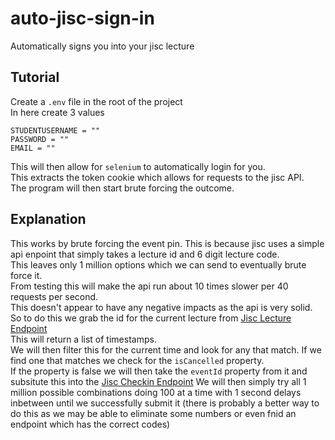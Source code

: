 # auto-jisc-sign-in

Automatically signs you into your jisc lecture  

## Tutorial

Create a `.env` file in the root of the project  
In here create 3 values  

``` env
STUDENTUSERNAME = ""
PASSWORD = ""
EMAIL = ""
```

This will then allow for `selenium` to automatically login for you.  
This extracts the token cookie which allows for requests to the jisc API.  
The program will then start brute forcing the outcome.  

## Explanation

This works by brute forcing the event pin. This is because jisc uses a simple api enpoint that simply takes a lecture id and 6 digit lecture code.  
This leaves only 1 million options which we can send to eventually brute force it.  
From testing this will make the api run about 10 times slower per 40 requests per second.  
This doesn't appear to have any negative impacts as the api is very solid.  
So to do this we grab the id for the current lecture from [Jisc Lecture Endpoint](https://api.la.jisc.ac.uk/event/timetable)  
This will return a list of timestamps.  
We will then filter this for the current time and look for any that match. If we find one that matches we check for the `isCancelled` property.  
If the property is false we will then take the `eventId` property from it and subsitute this into the [Jisc Checkin Endpoint](https://api.la.jisc.ac.uk/event/lookup/000000?id=eventId)
We will then simply try all 1 million possible combinations doing 100 at a time with 1 second delays inbetween until we successfully submit it (there is probably a better way to do this as we may be able to eliminate some numbers or even fnid an endpoint which has the correct codes)  
